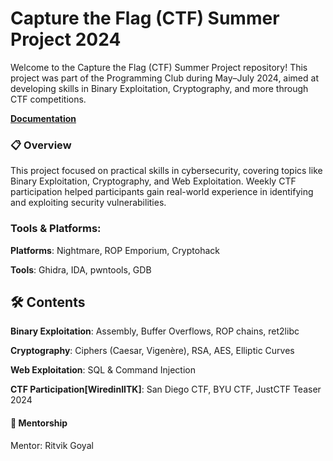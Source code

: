 # Capture the Flag (CTF) Summer Project 2024
Welcome to the Capture the Flag (CTF) Summer Project repository! This project was part of the Programming Club during May–July 2024, aimed at developing skills in Binary Exploitation, Cryptography, and more through CTF competitions.


[**Documentation**](https://github.com/aayush01x/CTF-summer-camp/blob/main/Documentation.pdf)

### 📋 Overview
This project focused on practical skills in cybersecurity, covering topics like Binary Exploitation, Cryptography, and Web Exploitation. Weekly CTF participation helped participants gain real-world experience in identifying and exploiting security vulnerabilities.

### Tools & Platforms:
**Platforms**: Nightmare, ROP Emporium, Cryptohack

**Tools**: Ghidra, IDA, pwntools, GDB

## 🛠️ Contents
**Binary Exploitation**: Assembly, Buffer Overflows, ROP chains, ret2libc

**Cryptography**: Ciphers (Caesar, Vigenère), RSA, AES, Elliptic Curves

**Web Exploitation**: SQL & Command Injection

**CTF Participation[WiredinIITK]**: San Diego CTF, BYU CTF, JustCTF Teaser 2024

#### 🤝 Mentorship
Mentor: Ritvik Goyal